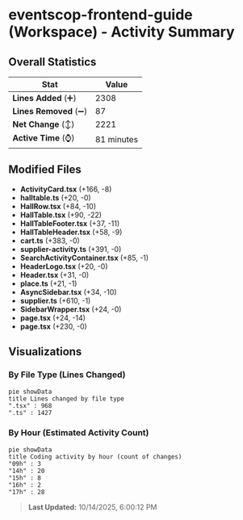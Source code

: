 # eventscop-frontend-guide (Workspace) - Activity Summary 

## Overall Statistics

| Stat                   | Value                                                             |
| ---------------------- | ----------------------------------------------------------------- |
| **Lines Added** (➕)   | 2308                                          |
| **Lines Removed** (➖) | 87                                        |
| **Net Change** (↕)    | 2221                |
| **Active Time** (⌚)   | 81 minutes |


## Modified Files
- **ActivityCard.tsx** (+166, -8)
- **halltable.ts** (+20, -0)
- **HallRow.tsx** (+84, -10)
- **HallTable.tsx** (+90, -22)
- **HallTableFooter.tsx** (+37, -11)
- **HallTableHeader.tsx** (+58, -9)
- **cart.ts** (+383, -0)
- **supplier-activity.ts** (+391, -0)
- **SearchActivityContainer.tsx** (+85, -1)
- **HeaderLogo.tsx** (+20, -0)
- **Header.tsx** (+31, -0)
- **place.ts** (+21, -1)
- **AsyncSidebar.tsx** (+34, -10)
- **supplier.ts** (+610, -1)
- **SidebarWrapper.tsx** (+24, -0)
- **page.tsx** (+24, -14)
- **page.tsx** (+230, -0)

## Visualizations

### By File Type (Lines Changed)

```mermaid
pie showData
title Lines changed by file type
".tsx" : 968
".ts" : 1427
```

### By Hour (Estimated Activity Count)

```mermaid
pie showData
title Coding activity by hour (count of changes)
"09h" : 3
"14h" : 20
"15h" : 8
"16h" : 2
"17h" : 28
```


> **Last Updated:** 10/14/2025, 6:00:12 PM